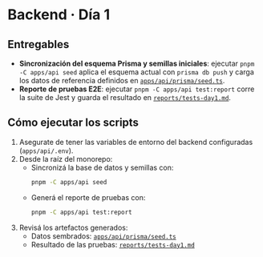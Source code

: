 # Backend · Día 1

## Entregables

- **Sincronización del esquema Prisma y semillas iniciales**: ejecutar `pnpm -C apps/api seed` aplica el esquema actual con `prisma db push` y carga los datos de referencia definidos en [`apps/api/prisma/seed.ts`](../apps/api/prisma/seed.ts).
- **Reporte de pruebas E2E**: ejecutar `pnpm -C apps/api test:report` corre la suite de Jest y guarda el resultado en [`reports/tests-day1.md`](./tests-day1.md).

## Cómo ejecutar los scripts

1. Asegurate de tener las variables de entorno del backend configuradas (`apps/api/.env`).
2. Desde la raíz del monorepo:
   - Sincronizá la base de datos y semillas con:
     ```bash
     pnpm -C apps/api seed
     ```
   - Generá el reporte de pruebas con:
     ```bash
     pnpm -C apps/api test:report
     ```
3. Revisá los artefactos generados:
   - Datos sembrados: [`apps/api/prisma/seed.ts`](../apps/api/prisma/seed.ts)
   - Resultado de las pruebas: [`reports/tests-day1.md`](./tests-day1.md)
